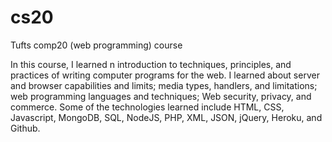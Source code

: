# cs20
Tufts comp20 (web programming) course

In this course, I learned n introduction to techniques, principles, and practices of writing computer programs 
for the web. I learned about server and browser capabilities and limits; media types, handlers, and limitations;
web programming languages and techniques; Web security, privacy, and commerce. Some of the technologies learned
include HTML, CSS, Javascript, MongoDB, SQL, NodeJS, PHP, XML, JSON, jQuery, Heroku, and Github.
